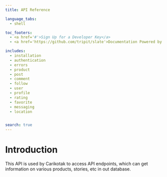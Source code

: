 ```yaml
---
title: API Reference

language_tabs:
  - shell

toc_footers:
  - <a href='#'>Sign Up for a Developer Key</a>
  - <a href='https://github.com/tripit/slate'>Documentation Powered by Slate</a>

includes:
  - installation
  - authentication
  - errors
  - product
  - post
  - comment
  - follow
  - user
  - profile
  - rating
  - favorite
  - messaging
  - location


search: true
---
```


# Introduction

This API is used by Carikotak to access API endpoints, which can get information on various products, stories, etc in out database.
